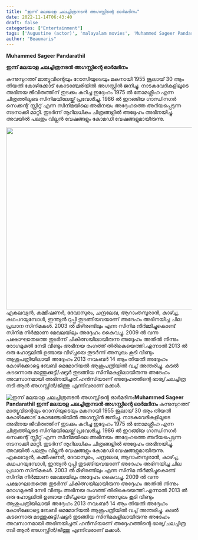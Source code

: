 ```yaml
---
title: "ഇന്ന് മലയാള ചലച്ചിത്രനടൻ അഗസ്റ്റിന്റെ ഓർമദിനം"
date: 2022-11-14T06:43:40
draft: false
categories: ["Entertainment"]
tags: ['Augustine (actor)', 'malayalam movies', 'Muhammed Sageer Pandarathil']
author: "Beaumaris"
---
```


<strong>Muhammed Sageer Pandarathil</strong>

<strong>ഇന്ന് മലയാള ചലച്ചിത്രനടൻ അഗസ്റ്റിന്റെ ഓർമദിനം</strong>

കുന്നുമ്പുറത്ത് മാത്യുവിന്റെയും റോസിയുടെയും മകനായി 1955 ജൂലായ് 30 ആം തിയതി കോഴിക്കോട് കോടഞ്ചേരിയിൽ അഗസ്റ്റിൻ ജനിച്ചു. നാടകവേദികളിലൂടെ അഭിനയ ജീവിതത്തിന് തുടക്കം കുറിച്ച ഇദ്ദേഹം 1975 ൽ തോമശ്ലീഹ എന്ന ചിത്രത്തിലൂടെ സിനിമയിലേയ്ക്ക് പ്രവേശിച്ചു. 1986 ൽ ഇറങ്ങിയ ഗാന്ധിനഗർ സെക്കന്റ് സ്റ്റ്രീറ്റ് എന്ന സിനിമയിലെ അഭിനയം അദ്ദേഹത്തെ അറിയപ്പെടുന്ന നടനാക്കി മാറ്റി. തുടർന്ന് നൂറിലധികം ചിത്രങ്ങളിൽ അദ്ദേഹം അഭിനയിച്ചു. അവയിൽ പലതും വില്ലൻ വേഷങ്ങളും കോമഡി വേഷങ്ങളുമായിരുന്നു.

<img class="size-full wp-image-358950 aligncenter" src="https://cdn.boolokam.com/articles/2022/11/AugastinAnn.jpg" alt="" width="518" height="494" />ഏകലവ്യൻ, കമ്മീഷണർ, ദേവാസുരം, ചന്ദ്രലേഖ, ആറാംതമ്പുരാൻ, കാഴ്ച്ച, കഥപറയുമ്പോൾ, ഇന്ത്യൻ റുപ്പി തുടങ്ങിയവയാണ് അദേഹം അഭിനയിച്ച ചില പ്രധാന സിനിമകൾ. 2003 ൽ മിഴിരണ്ടിലും എന്ന സിനിമ നിർമ്മിച്ചുകൊണ്ട് സിനിമ നിർമ്മാണ മേഖലയിലും അദ്ദേഹം കൈവച്ചു. 2009 ൽ വന്ന പക്ഷാഘാതത്തെ തുടർന്ന് ചികിത്സയിലായിരുന്ന അദ്ദേഹം അതിൽ നിന്നും രോഗമുക്തി നേടി വീണ്ടും അഭിനയ രംഗത്ത് തിരികെയെത്തി.എന്നാൽ 2013 ൽ ഒരു ഹോട്ടലിൽ ഉണ്ടായ വീഴ്ച്ചയെ തുടർന്ന് അസുഖം കൂടി വീണ്ടും ആശുപത്രിയിലായി അദ്ദേഹം 2013 നവംബർ 14 ആം തിയതി അദ്ദേഹം കോഴിക്കോട്ടെ ബേബി മെമോറിയൽ ആശുപത്രിയിൽ വച്ച് അന്തരിച്ചു. കടൽ കടന്നൊരു മാത്തുക്കുട്ടി/ഷട്ടർ തുടങ്ങിയ സിനിമകളിലായിരുന്നു അദേഹം അവസാനമായി അഭിനയിച്ചത്.ഹൻസിയാണ് അദ്ദേഹത്തിന്റെ ഭാര്യ/ചലച്ചിത്ര നടി ആൻ അഗസ്റ്റിൻ/ജീത്തു എന്നിവരാണ് മക്കൾ.


![ഇന്ന് മലയാള ചലച്ചിത്രനടൻ അഗസ്റ്റിന്റെ ഓർമദിനം](https://cdn.boolokam.com/articles/2022/11/AugastinAnn.jpg)**Muhammed Sageer Pandarathil** **ഇന്ന് മലയാള ചലച്ചിത്രനടൻ അഗസ്റ്റിന്റെ ഓർമദിനം** കുന്നുമ്പുറത്ത് മാത്യുവിന്റെയും റോസിയുടെയും മകനായി 1955 ജൂലായ് 30 ആം തിയതി കോഴിക്കോട് കോടഞ്ചേരിയിൽ അഗസ്റ്റിൻ ജനിച്ചു. നാടകവേദികളിലൂടെ അഭിനയ ജീവിതത്തിന് തുടക്കം കുറിച്ച ഇദ്ദേഹം 1975 ൽ തോമശ്ലീഹ എന്ന ചിത്രത്തിലൂടെ സിനിമയിലേയ്ക്ക് പ്രവേശിച്ചു. 1986 ൽ ഇറങ്ങിയ ഗാന്ധിനഗർ സെക്കന്റ് സ്റ്റ്രീറ്റ് എന്ന സിനിമയിലെ അഭിനയം അദ്ദേഹത്തെ അറിയപ്പെടുന്ന നടനാക്കി മാറ്റി. തുടർന്ന് നൂറിലധികം ചിത്രങ്ങളിൽ അദ്ദേഹം അഭിനയിച്ചു. അവയിൽ പലതും വില്ലൻ വേഷങ്ങളും കോമഡി വേഷങ്ങളുമായിരുന്നു. ഏകലവ്യൻ, കമ്മീഷണർ, ദേവാസുരം, ചന്ദ്രലേഖ, ആറാംതമ്പുരാൻ, കാഴ്ച്ച, കഥപറയുമ്പോൾ, ഇന്ത്യൻ റുപ്പി തുടങ്ങിയവയാണ് അദേഹം അഭിനയിച്ച ചില പ്രധാന സിനിമകൾ. 2003 ൽ മിഴിരണ്ടിലും എന്ന സിനിമ നിർമ്മിച്ചുകൊണ്ട് സിനിമ നിർമ്മാണ മേഖലയിലും അദ്ദേഹം കൈവച്ചു. 2009 ൽ വന്ന പക്ഷാഘാതത്തെ തുടർന്ന് ചികിത്സയിലായിരുന്ന അദ്ദേഹം അതിൽ നിന്നും രോഗമുക്തി നേടി വീണ്ടും അഭിനയ രംഗത്ത് തിരികെയെത്തി.എന്നാൽ 2013 ൽ ഒരു ഹോട്ടലിൽ ഉണ്ടായ വീഴ്ച്ചയെ തുടർന്ന് അസുഖം കൂടി വീണ്ടും ആശുപത്രിയിലായി അദ്ദേഹം 2013 നവംബർ 14 ആം തിയതി അദ്ദേഹം കോഴിക്കോട്ടെ ബേബി മെമോറിയൽ ആശുപത്രിയിൽ വച്ച് അന്തരിച്ചു. കടൽ കടന്നൊരു മാത്തുക്കുട്ടി/ഷട്ടർ തുടങ്ങിയ സിനിമകളിലായിരുന്നു അദേഹം അവസാനമായി അഭിനയിച്ചത്.ഹൻസിയാണ് അദ്ദേഹത്തിന്റെ ഭാര്യ/ചലച്ചിത്ര നടി ആൻ അഗസ്റ്റിൻ/ജീത്തു എന്നിവരാണ് മക്കൾ.
